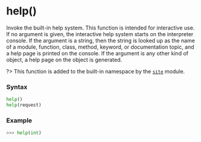# help()

Invoke the built-in help system. This function is intended for interactive use. If no argument is given, the interactive help system starts on the interpreter console. If the argument is a string, then the string is looked up as the name of a module, function, class, method, keyword, or documentation topic, and a help page is printed on the console. If the argument is any other kind of object, a help page on the object is generated.

?> This function is added to the built-in namespace by the [`site`](/modules/site.md) module.

### Syntax

```python
help()
help(request)
```

### Example

```python
>>> help(int)
```
